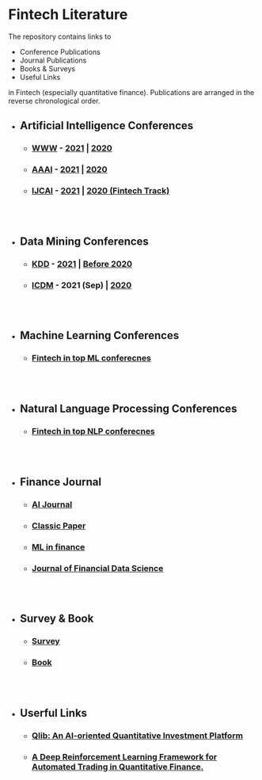 # Fintech Literature
The repository contains links to
- Conference Publications
- Journal Publications
- Books & Surveys
- Useful Links
 
in Fintech (especially quantitative finance). Publications are arranged in the reverse chronological order.

- ## Artificial Intelligence Conferences
   * ### [WWW](https://www2022.thewebconf.org/) - [2021](https://github.com/ai-gamer/fintech-literature/blob/main/conference/www21/README.md) | [2020](https://github.com/ai-gamer/fintech-literature/blob/main/conference/www20/README.md) 
   * ### [AAAI](https://aaai.org/Conferences/AAAI-22/) - [2021](https://github.com/ai-gamer/fintech-literature/blob/main/conference/aaai21/README.md) | [2020](https://github.com/ai-gamer/fintech-literature/blob/main/conference/aaai20/README.md)
   * ### [IJCAI](https://ijcai-21.org/) - [2021](https://github.com/ai-gamer/fintech-literature/blob/main/conference/ijcai21/README.md) |  [2020 (Fintech Track)](https://github.com/ai-gamer/fintech-literature/blob/main/conference/ijcai20/README.md)

<br> </br>
- ## Data Mining Conferences
   * ### [KDD](https://www.kdd.org/kdd2021/) - [2021](https://github.com/ai-gamer/fintech-literature/blob/main/conference/kdd21/README.md) | [ Before 2020](https://github.com/ai-gamer/fintech-literature/blob/main/conference/kdd20/README.md) 
   * ### [ICDM](https://icdm2021.auckland.ac.nz/) - 2021 (Sep) | [2020](https://github.com/ai-gamer/fintech-literature/blob/main/conference/public/icdm20/README.md)

<br> </br>

- ## Machine Learning Conferences
   * ### [Fintech in top ML conferecnes](https://github.com/ai-gamer/fintech-literature/blob/main/conference/ml/README.md)

<br> </br>

- ## Natural Language Processing Conferences
   * ### [Fintech in top NLP conferecnes](https://github.com/YangLinyi/FinNLP-Progress)

<br> </br>

- ## Finance Journal
   * ### [AI Journal](https://github.com/ai-gamer/fintech-literature/blob/main/journal/aijournal/README.md)
   * ### [Classic Paper](https://github.com/ai-gamer/fintech-literature/blob/main/journal/classic/README.md)
   * ### [ML in finance](https://github.com/ai-gamer/fintech-literature/blob/main/journal/ml4finance/README.md)
   * ### [Journal of Financial Data Science](https://github.com/ai-gamer/fintech-literature/blob/main/journal/jfds/README.md)

<br> </br>

- ## Survey & Book
   * ### [Survey](https://github.com/ai-gamer/fintech-literature/blob/main/book&survey/survey/README.md)
   * ### [Book](https://github.com/ai-gamer/fintech-literature/blob/main/book&survey/book/README.md)

<br> </br>

- ## Userful Links
   * ### [Qlib: An AI-oriented Quantitative Investment Platform](https://github.com/microsoft/qlib)
   * ### [A Deep Reinforcement Learning Framework for Automated Trading in Quantitative Finance.](https://github.com/AI4Finance-LLC/FinRL)


